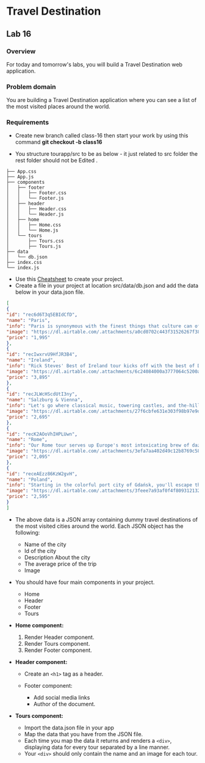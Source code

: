 # Travel Destination

## **Lab 16**

### **Overview**

For today and tomorrow's labs, you will build a Travel Destination web application.

### **Problem domain**

You are building a Travel Destination application where you can see a list of the most visited places around the world.

### **Requirements**
- Create new branch called class-16 then start your work by using this command **git checkout -b class16**

- You structure tourapp/src to be as below - it just related to src folder the rest folder should not be Edited .

```
├── App.css
├── App.js
├── components
│   ├── footer
│   │   ├── Footer.css
│   │   └── Footer.js
│   ├── header
│   │   ├── Header.css
│   │   └── Header.js
│   ├── home
│   │   ├── Home.css
│   │   └── Home.js
│   └── tours
│       ├── Tours.css
│       ├── Tours.js
├── data
│   └── db.json
├── index.css
└── index.js
```
- Use this [Cheatsheet](https://drive.google.com/file/d/14VoN5f9mnLZ43t5kayttvbUWCYecxyLd/view) to create your project.
- Create a file in your project at location src/data/db.json and add the data below in your data.json file.

```JSON
[
{
"id": "rec6d6T3q5EBIdCfD",
"name": "Paris",
"info": "Paris is synonymous with the finest things that culture can offer — in art, fashion, food, literature, and ideas. On this tour, your Paris-savvy Rick Steves guide will immerse you in the very best of the City of Light: the masterpiece-packed Louvre and Orsay museums, resilient Notre-Dame Cathedral, exquisite Sainte-Chapelle, and extravagant Palace of Versailles. You'll also enjoy guided neighborhood walks through the city's historic heart as well as quieter moments to slow down and savor the city's intimate cafés, colorful markets, and joie de vivre. Join us for the Best of Paris in 7 Days!",
"image": "https://dl.airtable.com/.attachments/a0cd0702c443f31526267f38ea5314a1/2447eb7a/paris.jpg",
"price": "1,995"
},
{
"id": "recIwxrvU9HfJR3B4",
"name": "Ireland",
"info": "Rick Steves' Best of Ireland tour kicks off with the best of Dublin, followed by Ireland's must-see historical sites, charming towns, music-filled pubs, and seaside getaways — including Kinsale, the Dingle Peninsula, the Cliffs of Moher, the Aran Islands, Galway, Connemara, Giant's Causeway, and the compelling city of Belfast. All along the way, Rick's guides will share their stories to draw you in to the Emerald Isle, and the friendliness of the people will surely steal your heart. Join us for the Best of Ireland in 14 Days!",
"image": "https://dl.airtable.com/.attachments/6c24084000a3777064c5200a8c2ae931/04081a3e/ireland.jpeg",
"price": "3,895"
},
{
"id": "recJLWcHScdUtI3ny",
"name": "Salzburg & Vienna",
"info": "Let's go where classical music, towering castles, and the-hills-are-alive scenery welcome you to the gemütlichkeit of Bavaria and opulence of Austria's Golden Age. Your Rick Steves guide will bring this region's rich history and culture to life in festive Munich, Baroque Salzburg, sparkling Lake Hallstatt, monastic Melk, the blue Danube, and royal Vienna — with cozy villages and alpine vistas all along the way. Join us for the Best of Munich, Salzburg & Vienna in 8 Days!",
"image": "https://dl.airtable.com/.attachments/27f6cbfe631e303f98b97e9dafacf25b/6bbe2a07/vienna.jpeg",
"price": "2,695"
},
{
"id": "recK2AOoVhIHPLUwn",
"name": "Rome",
"info": "Our Rome tour serves up Europe's most intoxicating brew of dazzling art, earth-shaking history, and city life with style. On this Rome vacation, your tour guide will resurrect the grandeur of ancient Rome's Colosseum, Forum, Pantheon, and nearby Ostia Antica. From the Renaissance and Baroque eras, you'll marvel at St. Peter's Basilica, the Vatican Museums, Sistine Chapel, and Borghese Gallery. You'll also enjoy today's Rome, with neighborhood walking tours, memorable restaurants, and time to explore on your own. Join us for the Best of Rome in 7 Days!",
"image": "https://dl.airtable.com/.attachments/3efa7aa402d49c12b8769c581a96af42/d5b641e3/italy.jpeg",
"price": "2,095"
},
{
"id": "receAEzz86KzW2gvH",
"name": "Poland",
"info": "Starting in the colorful port city of Gdańsk, you'll escape the crowds and embrace the understated elegance of ready-for-prime-time Poland for 10 days. With an expert Rick Steves guide at your side, you'll experience mighty Malbork castle, the cobbly-cute village of Toruń, Poland's contemporary capital of Warsaw, the spiritual Jasna Góra Monastery, and charming Kraków — Poland's finest city. In this land of surprises — so trendy and hip, yet steeped in history — there's so much to discover. Join us for the Best of Poland in 10 Days!",
"image": "https://dl.airtable.com/.attachments/3feee7a93af0f4f809312132090c9a80/58e3e8ec/poland.jpeg",
"price": "2,595"
}
]
```


- The above data is a JSON array containing dummy travel destinations of the most visited cities around the world. Each JSON object has the following:
    - Name of the city
    - Id of the city
    - Description About the city 
    - The average price of the trip
    - Image


- You should have four main components in your project.

    - Home 
    - Header 
    - Footer
    - Tours      

- **Home component:**
  
  1. Render Header component.
  2. Render Tours component.
  3. Render Footer component.



- **Header component:**
  
    - Create an `<h1>` tag as a header. 

    - Footer component:
        - Add social media links
        - Author of the document.

- **Tours component:**
  
    - Import the data.json file in your app
    - Map the data that you have from the JSON file.
    - Each time you map the data it returns and renders a `<div>`, displaying data for every tour separated by a line manner.
    - Your `<div>` should only contain the name and an image for each tour.
